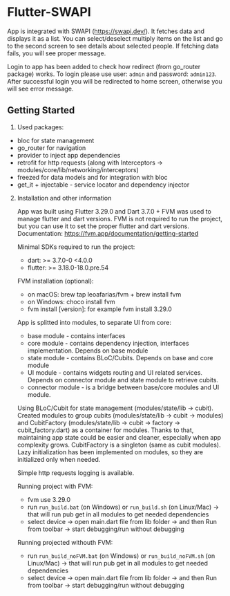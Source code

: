 # Flutter-SWAPI

App is integrated with SWAPI (https://swapi.dev/). It fetches data and displays it as a list. You can select/deselect multiply items on the list and go to the second screen to see details about selected people. If fetching data fails, you will see proper message.

Login to app has been added to check how redirect (from go_router package) works. To login please use user: `admin` and password: `admin123`.
After successful login you will be redirected to home screen, otherwise you will see error message.

## Getting Started

1. Used packages:

- bloc for state management
- go_router for navigation
- provider to inject app dependencies
- retrofit for http requests (along with Interceptors -> modules/core/lib/networking/interceptors)
- freezed for data models and for integration with bloc
- get_it + injectable - service locator and dependency injector

2. Installation and other information

   App was built using Flutter 3.29.0 and Dart 3.7.0 + FVM was used to manage flutter and dart versions. FVM is not required to run the project, but you can use it to set the proper flutter and dart versions. Documentation: https://fvm.app/documentation/getting-started

   Minimal SDKs required to run the project:

   - dart: >= 3.7.0-0 <4.0.0
   - flutter: >= 3.18.0-18.0.pre.54

   FVM installation (optional):

   - on macOS: brew tap leoafarias/fvm + brew install fvm
   - on Windows: choco install fvm
   - fvm install [version]: for example fvm install 3.29.0

   App is splitted into modules, to separate UI from core:

   - base module - contains interfaces
   - core module - contains dependency injection, interfaces implementation. Depends on base module
   - state module - contains BLoC/Cubits. Depends on base and core module
   - UI module - contains widgets routing and UI related services. Depends on connector module and state module to retrieve cubits.
   - connector module - is a bridge between base/core modules and UI module.

   Using BLoC/Cubit for state management (modules/state/lib -> cubit). Created modules to group cubits (modules/state/lib -> cubit -> modules) and CubitFactory (modules/state/lib -> cubit -> factory -> cubit_factory.dart) as a container for modules. Thanks to that, maintaining app state could be easier and cleaner, especially when app complexity grows. CubitFactory is a singleton (same as cubit modules). Lazy initialization has been implemented on modules, so they are initialized only when needed.

   Simple http requests logging is available.

   Running project with FVM:

   - fvm use 3.29.0
   - run `run_build.bat` (on Windows) or `run_build.sh` (on Linux/Mac) -> that will run pub get in all modules to get needed dependencies
   - select device -> open main.dart file from lib folder -> and then Run from toolbar -> start debugging/run without debugging

   Running projected withouth FVM:

   - run `run_build_noFVM.bat` (on Windows) or `run_build_noFVM.sh` (on Linux/Mac) -> that will run pub get in all modules to get needed dependencies
   - select device -> open main.dart file from lib folder -> and then Run from toolbar -> start debugging/run without debugging
